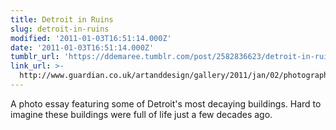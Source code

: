 ```yaml
---
title: Detroit in Ruins
slug: detroit-in-ruins
modified: '2011-01-03T16:51:14.000Z'
date: '2011-01-03T16:51:14.000Z'
tumblr_url: 'https://ddemaree.tumblr.com/post/2582836623/detroit-in-ruins'
link_url: >-
  http://www.guardian.co.uk/artanddesign/gallery/2011/jan/02/photography-detroit#/
---
```

A photo essay featuring some of Detroit's most decaying buildings. Hard to imagine these buildings were full of life just a few decades ago.
